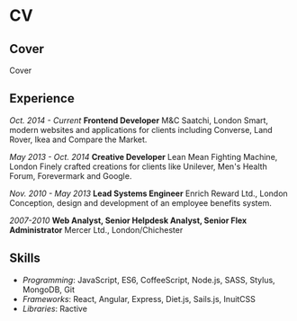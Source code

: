 # CV

## Cover

Cover

## Experience

*Oct. 2014 - Current*
**Frontend Developer**
M&C Saatchi, London
Smart, modern websites and applications for clients including Converse, Land Rover, Ikea and Compare the Market.

*May 2013 - Oct. 2014*
**Creative Developer**
Lean Mean Fighting Machine, London
Finely crafted creations for clients like Unilever, Men's Health Forum, Forevermark and Google.

*Nov. 2010 - May 2013*
**Lead Systems Engineer**
Enrich Reward Ltd., London
Conception, design and development of an employee benefits system.

*2007-2010*
**Web Analyst, Senior Helpdesk Analyst, Senior Flex Administrator**
Mercer Ltd., London/Chichester

## Skills

- *Programming*: JavaScript, ES6, CoffeeScript, Node.js, SASS, Stylus, MongoDB, Git
- *Frameworks*: React, Angular, Express, Diet.js, Sails.js, InuitCSS
- *Libraries*: Ractive

